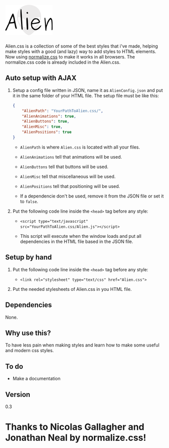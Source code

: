 # ![Logo](Alien.png "Alien.css")

Alien.css is a collection of some of the best styles that i've made, helping make styles with a good (and lazy) way to add styles to HTML elements.<br>
Now using [normalize.css](https://github.com/necolas/normalize.css "normalize.css") to make it works in all browsers. The normalize.css code is already included in the Alien.css.


## Auto setup with AJAX

1. Setup a config file written in JSON, name it as `AlienConfig.json` and put it in the same folder of your HTML file. The setup file must be like this:
    ```json
    {
        "AlienPath": "YourPathToAlien.css/",
        "AlienAnimations": true,
        "AlienButtons": true,
        "AlienMisc": true,
        "AlienPositions": true
    }
    ```

    * `AlienPath` is where `Alien.css` is located with all your files.

    * `AlienAnimations` tell that animations will be used.

    * `AlienButtons` tell that buttons will be used.

    * `AlienMisc` tell that miscellaneous will be used.

    * `AlienPositions` tell that positioning will be used.

    * If a dependencie don't be used, remove it from the JSON file or set it to `false`.


2. Put the following code line inside the `<head>` tag before any style:

    * `<script type="text/javascript" src="YourPathToAlien.css/Alien.js"></script>`

    * This script will execute when the window loads and put all dependencies in the HTML file based in the JSON file.

## Setup by hand

1. Put the following code line inside the `<head>` tag before any style:

    * `<link rel="stylesheet" type="text/css" href="Alien.css">`

2. Put the needed stylesheets of Alien.css in you HTML file.


## Dependencies

None.


## Why use this?

To have less pain when making styles and learn how to make some useful and modern css styles.

## To do

+ Make a documentation  

## Version
0.3

# Thanks to Nicolas Gallagher and Jonathan Neal by normalize.css!


